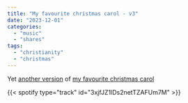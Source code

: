 ```yaml
---
title: "My favourite christmas carol - v3"
date: "2023-12-01"
categories:
  - "music"
  - "shares"
tags:
  - "christianity"
  - "christmas"
---
```


Yet [another version](/2020/12/my-favourite-christmas-carol) of [my favourite christmas carol](/2021/12/my-favourite-christmas-carol-v2)

{{< spotify type="track" id="3xjfJZ1lDs2netTZAFUm7M" >}}
